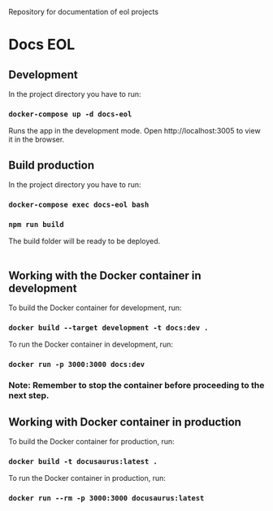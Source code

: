 Repository for documentation of eol projects

# Docs EOL

## Development

In the project directory you have to run:

### `docker-compose up -d docs-eol`

Runs the app in the development mode. Open http://localhost:3005 to view it in the browser.

## Build production

In the project directory you have to run:

### `docker-compose exec docs-eol bash`
### `npm run build`

The build folder will be ready to be deployed.
<br> <br>
## Working with the Docker container in development
To build the Docker container for development, run:

### `docker build --target development -t docs:dev .`

To run the Docker container in development, run:

### `docker run -p 3000:3000 docs:dev`

### Note: Remember to stop the container before proceeding to the next step.
## Working with Docker container in production
To build the Docker container for production, run:
### `docker build -t docusaurus:latest .`

To run the Docker container in production, run:

### `docker run --rm -p 3000:3000 docusaurus:latest`